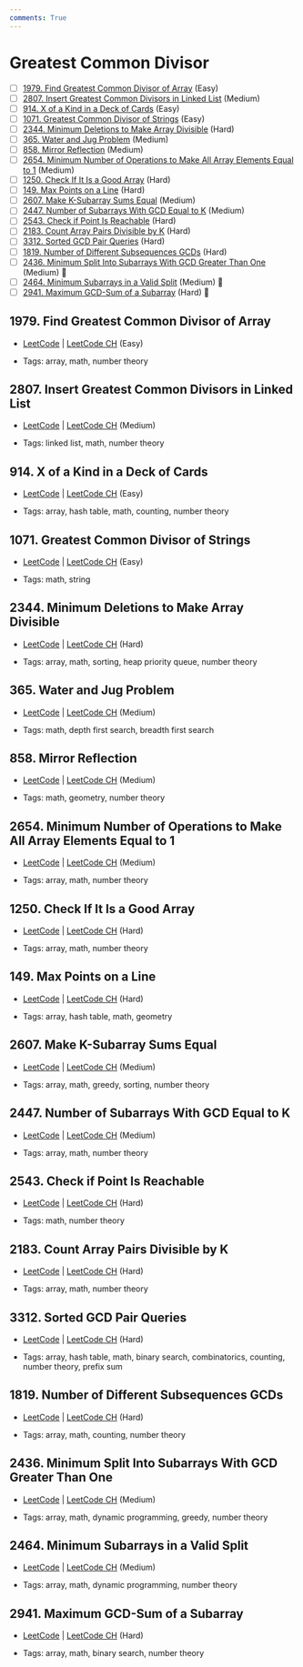 ```yaml
---
comments: True
---
```


# Greatest Common Divisor

- [ ] [1979. Find Greatest Common Divisor of Array](https://leetcode.cn/problems/find-greatest-common-divisor-of-array/) (Easy)
- [ ] [2807. Insert Greatest Common Divisors in Linked List](https://leetcode.cn/problems/insert-greatest-common-divisors-in-linked-list/) (Medium)
- [ ] [914. X of a Kind in a Deck of Cards](https://leetcode.cn/problems/x-of-a-kind-in-a-deck-of-cards/) (Easy)
- [ ] [1071. Greatest Common Divisor of Strings](https://leetcode.cn/problems/greatest-common-divisor-of-strings/) (Easy)
- [ ] [2344. Minimum Deletions to Make Array Divisible](https://leetcode.cn/problems/minimum-deletions-to-make-array-divisible/) (Hard)
- [ ] [365. Water and Jug Problem](https://leetcode.cn/problems/water-and-jug-problem/) (Medium)
- [ ] [858. Mirror Reflection](https://leetcode.cn/problems/mirror-reflection/) (Medium)
- [ ] [2654. Minimum Number of Operations to Make All Array Elements Equal to 1](https://leetcode.cn/problems/minimum-number-of-operations-to-make-all-array-elements-equal-to-1/) (Medium)
- [ ] [1250. Check If It Is a Good Array](https://leetcode.cn/problems/check-if-it-is-a-good-array/) (Hard)
- [ ] [149. Max Points on a Line](https://leetcode.cn/problems/max-points-on-a-line/) (Hard)
- [ ] [2607. Make K-Subarray Sums Equal](https://leetcode.cn/problems/make-k-subarray-sums-equal/) (Medium)
- [ ] [2447. Number of Subarrays With GCD Equal to K](https://leetcode.cn/problems/number-of-subarrays-with-gcd-equal-to-k/) (Medium)
- [ ] [2543. Check if Point Is Reachable](https://leetcode.cn/problems/check-if-point-is-reachable/) (Hard)
- [ ] [2183. Count Array Pairs Divisible by K](https://leetcode.cn/problems/count-array-pairs-divisible-by-k/) (Hard)
- [ ] [3312. Sorted GCD Pair Queries](https://leetcode.cn/problems/sorted-gcd-pair-queries/) (Hard)
- [ ] [1819. Number of Different Subsequences GCDs](https://leetcode.cn/problems/number-of-different-subsequences-gcds/) (Hard)
- [ ] [2436. Minimum Split Into Subarrays With GCD Greater Than One](https://leetcode.cn/problems/minimum-split-into-subarrays-with-gcd-greater-than-one/) (Medium) 👑
- [ ] [2464. Minimum Subarrays in a Valid Split](https://leetcode.cn/problems/minimum-subarrays-in-a-valid-split/) (Medium) 👑
- [ ] [2941. Maximum GCD-Sum of a Subarray](https://leetcode.cn/problems/maximum-gcd-sum-of-a-subarray/) (Hard) 👑

## 1979. Find Greatest Common Divisor of Array

-   [LeetCode](https://leetcode.com/problems/find-greatest-common-divisor-of-array/) | [LeetCode CH](https://leetcode.cn/problems/find-greatest-common-divisor-of-array/) (Easy)

-   Tags: array, math, number theory

## 2807. Insert Greatest Common Divisors in Linked List

-   [LeetCode](https://leetcode.com/problems/insert-greatest-common-divisors-in-linked-list/) | [LeetCode CH](https://leetcode.cn/problems/insert-greatest-common-divisors-in-linked-list/) (Medium)

-   Tags: linked list, math, number theory

## 914. X of a Kind in a Deck of Cards

-   [LeetCode](https://leetcode.com/problems/x-of-a-kind-in-a-deck-of-cards/) | [LeetCode CH](https://leetcode.cn/problems/x-of-a-kind-in-a-deck-of-cards/) (Easy)

-   Tags: array, hash table, math, counting, number theory

## 1071. Greatest Common Divisor of Strings

-   [LeetCode](https://leetcode.com/problems/greatest-common-divisor-of-strings/) | [LeetCode CH](https://leetcode.cn/problems/greatest-common-divisor-of-strings/) (Easy)

-   Tags: math, string

## 2344. Minimum Deletions to Make Array Divisible

-   [LeetCode](https://leetcode.com/problems/minimum-deletions-to-make-array-divisible/) | [LeetCode CH](https://leetcode.cn/problems/minimum-deletions-to-make-array-divisible/) (Hard)

-   Tags: array, math, sorting, heap priority queue, number theory

## 365. Water and Jug Problem

-   [LeetCode](https://leetcode.com/problems/water-and-jug-problem/) | [LeetCode CH](https://leetcode.cn/problems/water-and-jug-problem/) (Medium)

-   Tags: math, depth first search, breadth first search

## 858. Mirror Reflection

-   [LeetCode](https://leetcode.com/problems/mirror-reflection/) | [LeetCode CH](https://leetcode.cn/problems/mirror-reflection/) (Medium)

-   Tags: math, geometry, number theory

## 2654. Minimum Number of Operations to Make All Array Elements Equal to 1

-   [LeetCode](https://leetcode.com/problems/minimum-number-of-operations-to-make-all-array-elements-equal-to-1/) | [LeetCode CH](https://leetcode.cn/problems/minimum-number-of-operations-to-make-all-array-elements-equal-to-1/) (Medium)

-   Tags: array, math, number theory

## 1250. Check If It Is a Good Array

-   [LeetCode](https://leetcode.com/problems/check-if-it-is-a-good-array/) | [LeetCode CH](https://leetcode.cn/problems/check-if-it-is-a-good-array/) (Hard)

-   Tags: array, math, number theory

## 149. Max Points on a Line

-   [LeetCode](https://leetcode.com/problems/max-points-on-a-line/) | [LeetCode CH](https://leetcode.cn/problems/max-points-on-a-line/) (Hard)

-   Tags: array, hash table, math, geometry

## 2607. Make K-Subarray Sums Equal

-   [LeetCode](https://leetcode.com/problems/make-k-subarray-sums-equal/) | [LeetCode CH](https://leetcode.cn/problems/make-k-subarray-sums-equal/) (Medium)

-   Tags: array, math, greedy, sorting, number theory

## 2447. Number of Subarrays With GCD Equal to K

-   [LeetCode](https://leetcode.com/problems/number-of-subarrays-with-gcd-equal-to-k/) | [LeetCode CH](https://leetcode.cn/problems/number-of-subarrays-with-gcd-equal-to-k/) (Medium)

-   Tags: array, math, number theory

## 2543. Check if Point Is Reachable

-   [LeetCode](https://leetcode.com/problems/check-if-point-is-reachable/) | [LeetCode CH](https://leetcode.cn/problems/check-if-point-is-reachable/) (Hard)

-   Tags: math, number theory

## 2183. Count Array Pairs Divisible by K

-   [LeetCode](https://leetcode.com/problems/count-array-pairs-divisible-by-k/) | [LeetCode CH](https://leetcode.cn/problems/count-array-pairs-divisible-by-k/) (Hard)

-   Tags: array, math, number theory

## 3312. Sorted GCD Pair Queries

-   [LeetCode](https://leetcode.com/problems/sorted-gcd-pair-queries/) | [LeetCode CH](https://leetcode.cn/problems/sorted-gcd-pair-queries/) (Hard)

-   Tags: array, hash table, math, binary search, combinatorics, counting, number theory, prefix sum

## 1819. Number of Different Subsequences GCDs

-   [LeetCode](https://leetcode.com/problems/number-of-different-subsequences-gcds/) | [LeetCode CH](https://leetcode.cn/problems/number-of-different-subsequences-gcds/) (Hard)

-   Tags: array, math, counting, number theory

## 2436. Minimum Split Into Subarrays With GCD Greater Than One

-   [LeetCode](https://leetcode.com/problems/minimum-split-into-subarrays-with-gcd-greater-than-one/) | [LeetCode CH](https://leetcode.cn/problems/minimum-split-into-subarrays-with-gcd-greater-than-one/) (Medium)

-   Tags: array, math, dynamic programming, greedy, number theory

## 2464. Minimum Subarrays in a Valid Split

-   [LeetCode](https://leetcode.com/problems/minimum-subarrays-in-a-valid-split/) | [LeetCode CH](https://leetcode.cn/problems/minimum-subarrays-in-a-valid-split/) (Medium)

-   Tags: array, math, dynamic programming, number theory

## 2941. Maximum GCD-Sum of a Subarray

-   [LeetCode](https://leetcode.com/problems/maximum-gcd-sum-of-a-subarray/) | [LeetCode CH](https://leetcode.cn/problems/maximum-gcd-sum-of-a-subarray/) (Hard)

-   Tags: array, math, binary search, number theory
